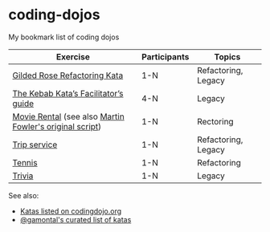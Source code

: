 # coding-dojos
My bookmark list of coding dojos

| Exercise | Participants | Topics |
|----------|--------------|--------|
| [Gilded Rose Refactoring Kata](https://github.com/emilybache/GildedRose-Refactoring-Kata/) | 1-N | Refactoring, Legacy |
| [The Kebab Kata’s Facilitator’s guide](https://github.com/malk/the-kebab-kata) | 4-N | Legacy |
| [Movie Rental](https://gitlab.com/azae/craft/movie-rental) (see also [Martin Fowler's original script](https://martinfowler.com/articles/refactoring-video-store-js/)) | 1-N | Rectoring |
| [Trip service](https://github.com/sandromancuso/trip-service-kata) | 1-N | Refactoring, Legacy | 
| [Tennis](https://github.com/emilybache/Tennis-Refactoring-Kata) | 1-N | Refactoring | 
| [Trivia](https://github.com/jbrains/trivia) | 1-N | Legacy | 

See also:
* [Katas listed on codingdojo.org](https://codingdojo.org/kata/)
* [@gamontal's curated list of katas](https://github.com/gamontal/awesome-katas)
